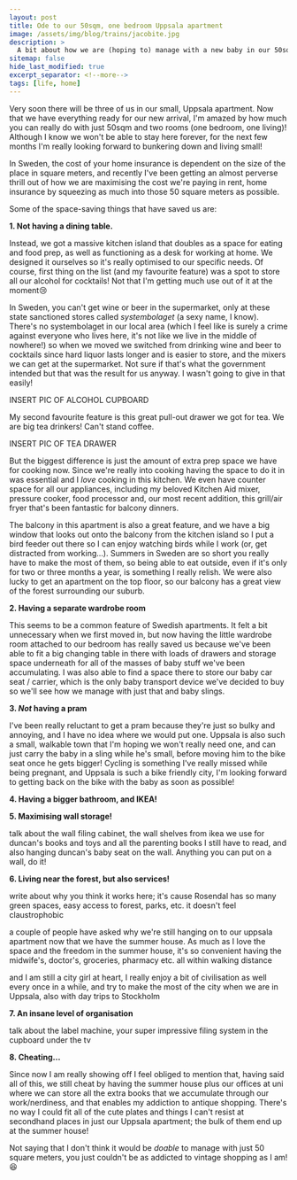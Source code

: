 ```yaml
---
layout: post
title: Ode to our 50sqm, one bedroom Uppsala apartment
image: /assets/img/blog/trains/jacobite.jpg
description: >
  A bit about how we are (hoping to) manage with a new baby in our 50sqm, one bedroom apartment. For those interested in small living! 
sitemap: false
hide_last_modified: true
excerpt_separator: <!--more-->
tags: [life, home]
---
```


Very soon there will be three of us in our small, Uppsala apartment. Now that we have everything ready for our new arrival, I'm amazed by how much you can really do with just 50sqm and two rooms (one bedroom, one living)! Although I know we won't be able to stay here forever, for the next few months I'm really looking forward to bunkering down and living small! 

<!--more-->

In Sweden, the cost of your home insurance is dependent on the size of the place in square meters, and recently I've been getting an almost perverse thrill out of how we are maximising the cost we're paying in rent, home insurance by squeezing as much into those 50 square meters as possible. 

Some of the space-saving things that have saved us are:

**1. Not having a dining table.**

Instead, we got a massive kitchen island that doubles as a space for eating and food prep, as well as functioning as a desk for working at home. We designed it ourselves so it's really optimised to our specific needs. Of course, first thing on the list (and my favourite feature) was a spot to store all our alcohol for cocktails! Not that I'm getting much use out of it at the moment😢

In Sweden, you can't get wine or beer in the supermarket, only at these state sanctioned stores called *systembolaget* (a sexy name, I know). There's no systembolaget in our local area (which I feel like is surely a crime against everyone who lives here, it's not like we live in the middle of nowhere!) so when we moved we switched from drinking wine and beer to cocktails since hard liquor lasts longer and is easier to store, and the mixers we can get at the supermarket. Not sure if that's what the government intended but that was the result for us anyway. I wasn't going to give in that easily!

INSERT PIC OF ALCOHOL CUPBOARD

My second favourite feature is this great pull-out drawer we got for tea. We are big tea drinkers! Can't stand coffee.

INSERT PIC OF TEA DRAWER

But the biggest difference is just the amount of extra prep space we have for cooking now. Since we're really into cooking having the space to do it in was essential and I *love* cooking in this kitchen. We even have counter space for all our appliances, including my beloved Kitchen Aid mixer, pressure cooker, food processor and, our most recent addition, this grill/air fryer that's been fantastic for balcony dinners.    

The balcony in this apartment is also a great feature, and we have a big window that looks out onto the balcony from the kitchen island so I put a bird feeder out there so I can enjoy watching birds while I work (or, get distracted from working...). Summers in Sweden are so short you really have to make the most of them, so being able to eat outside, even if it's only for two or three months a year, is something I really relish. We were also lucky to get an apartment on the top floor, so our balcony has a great view of the forest surrounding our suburb.  

**2. Having a separate wardrobe room**

This seems to be a common feature of Swedish apartments. It felt a bit unnecessary when we first moved in, but now having the little wardrobe room attached to our bedroom has really saved us because we've been able to fit a big changing table in there with loads of drawers and storage space underneath for all of the masses of baby stuff we've been accumulating. I was also able to find a space there to store our baby car seat / carrier, which is the only baby transport device we've decided to buy so we'll see how we manage with just that and baby slings. 

**3. *Not* having a pram**

I've been really reluctant to get a pram because they're just so bulky and annoying, and I have no idea where we would put one. Uppsala is also such a small, walkable town that I'm hoping we won't really need one, and can just carry the baby in a sling while he's small, before moving him to the bike seat once he gets bigger! Cycling is something I've really missed while being pregnant, and Uppsala is such a bike friendly city, I'm looking forward to getting back on the bike with the baby as soon as possible!  

**4. Having a bigger bathroom, and IKEA!**

**5. Maximising wall storage!**

talk about the wall filing cabinet, the wall shelves from ikea we use for duncan's books and toys and all the parenting books I still have to read, and also hanging duncan's baby seat on the wall. Anything you can put on a wall, do it!

**6. Living near the forest, but also services!**

write about why you think it works here; it's cause Rosendal has so many green spaces, easy access to forest, parks, etc. it doesn't feel claustrophobic

a couple of people have asked why we're still hanging on to our uppsala apartment now that we have the summer house. As much as I love the space and the freedom in the summer house, it's so convenient having the midwife's, doctor's, groceries, pharmacy etc. all within walking distance

and I am still a city girl at heart, I really enjoy a bit of civilisation as well every once in a while, and try to make the most of the city when we are in Uppsala, also with day trips to Stockholm

**7. An insane level of organisation**

talk about the label machine, your super impressive filing system in the cupboard under the tv

**8. Cheating...**

Since now I am really showing off I feel obliged to mention that, having said all of this, we still cheat by having the summer house plus our offices at uni where we can store all the extra books that we accumulate through our work/nerdiness, and that enables my addiction to antique shopping. There's no way I could fit all of the cute plates and things I can't resist at secondhand places in just our Uppsala apartment; the bulk of them end up at the summer house!

Not saying that I don't think it would be *doable* to manage with just 50 square meters, you just couldn't be as addicted to vintage shopping as I am!😆
